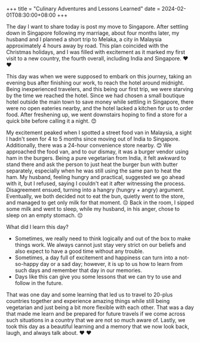 +++
title = "Culinary Adventures and Lessons Learned"
date = 2024-02-01T08:30:00+08:00
+++



The day I want to share today is post my move to Singapore. After settling down in Singapore following my marriage, about four months later, my husband and I planned a short trip to Melaka, a city in Malaysia approximately 4 hours away by road. This plan coincided with the Christmas holidays, and I was filled with excitement as it marked my first visit to a new country, the fourth overall, including India and Singapore. ❤️ ❤️

This day was when we were supposed to embark on this journey, taking an evening bus after finishing our work, to reach the hotel around midnight. Being inexperienced travelers, and this being our first trip, we were starving by the time we reached the hotel. Since we had chosen a small boutique hotel outside the main town to save money while settling in Singapore, there were no open eateries nearby, and the hotel lacked a kitchen for us to order food. After freshening up, we went downstairs hoping to find a store for a quick bite before calling it a night. 😊

My excitement peaked when I spotted a street food van in Malaysia, a sight I hadn't seen for 4 to 5 months since moving out of India to Singapore. Additionally, there was a 24-hour convenience store nearby. 😊 We approached the food van, and to our dismay, it was a burger vendor using ham in the burgers. Being a pure vegetarian from India, it felt awkward to stand there and ask the person to just heat the burger bun with butter separately, especially when he was still using the same pan to heat the ham. My husband, feeling hungry and practical, suggested we go ahead with it, but I refused, saying I couldn't eat it after witnessing the process. Disagreement ensued, turning into a hangry (hungry + angry) argument. Eventually, we both decided not to eat the bun, quietly went to the store, and managed to get only milk for that moment. 😔 
Back in the room, I sipped some milk and went to sleep, while my husband, in his anger, chose to sleep on an empty stomach. 😔

What did I learn this day?

- Sometimes, we really need to think logically and out of the box to make things work. We always cannot just stay very strict on our beliefs and also expect to have a good time without any trouble.
- Sometimes, a day full of excitement and happiness can turn into a not-so-happy day or a sad day; however, it is up to us how to learn from such days and remember that day in our memories.
- Days like this can give you some lessons that we can try to use and follow in the future.


That was one day and some learning that led us to travel to 20-plus countries together and experience amazing things while still being vegetarian and just being a bit more flexible with each other. That was a day that made me learn and be prepared for future travels if we come across such situations in a country that we are not so much aware of. Lastly, we took this day as a beautiful learning and a memory that we now look back, laugh, and always talk about. ❤️ ❤️